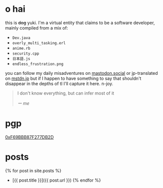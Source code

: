 # o hai

this is ~~dog~~ yuki.
I'm a virtual entity that claims to be a software developer, mainly compiled from a mix of:

- `Dev.java`
- `overly_multi_tasking.erl`
- `anime.rb`
- `security.cpp`
- `日本語.js`
- `endless_frustration.png`

you can follow my daily misadventures on [mastodon.social](https://mastodon.social/@yuki_the_maven) or jp-translated on [mstdn.jp](https://mstdn.jp/@yuki_the_maven) but if I happen to have something to say that shouldn't disappear in the depths of tl I'll capture it here. n-joy.

> I don't know everything, but can infer most of it
>
> _ー me_

# pgp

[0xF69BBB87F277DB2D](https://pgp.mit.edu/pks/lookup?op=get&search=0xF69BBB87F277DB2D)

# posts

{% for post in site.posts %}
- [{{ post.title }}]({{ post.url }})
{% endfor %}
